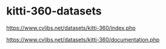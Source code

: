 # kitti-360-datasets

https://www.cvlibs.net/datasets/kitti-360/index.php

https://www.cvlibs.net/datasets/kitti-360/documentation.php